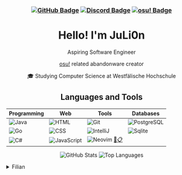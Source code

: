 <div align="center">

### [![GitHub Badge](https://img.shields.io/badge/Github-%40JuLi0n_-black?logo=github&logoColor=black&url=https%3A%2F%2Fapi.github.com%2Fusers%2FJuLi0n21)](https://github.com/JuLi0n21) [![Discord Badge](https://img.shields.io/badge/Discord-%40JuLi0n_-blue?logo=discord&logoColor=blue)](https://discord.com/users/JuLi0n_) [![osu! Badge](https://img.shields.io/badge/osu%21-%40JuLi0n_-magenta?logo=osu&logoColor=magenta)](https://osu.ppy.sh/users/14100399)

# Hello! I'm JuLi0n

 Aspiring Software Engineer

 [osu!](https://osu.ppy.sh) related abandonware creator

🎓 Studying Computer Science at Westfälische Hochschule

## Languages and Tools


| Programming | Web | Tools | Databases |
|-------------|-----|-------|-----------|
| ![Java](https://img.shields.io/badge/Java-darkred?style=flat&logo=java&logoColor=white) | ![HTML](https://img.shields.io/badge/-HTML-red?logo=html5) | ![Git](https://img.shields.io/badge/-Git-black?logo=git) | ![PostgreSQL](https://img.shields.io/badge/PostgreSQL-4169E1?style=flat&logo=postgresql&logoColor=white) |
| ![Go](https://img.shields.io/badge/Go-00ADD8?style=flat&logo=go&logoColor=white) | ![CSS](https://img.shields.io/badge/-CSS-blue?logo=css3) | ![IntelliJ](https://img.shields.io/badge/IntelliJ%20IDEA-000000?style=flat&logo=intellijidea&logoColor=white) | ![Sqlite](https://img.shields.io/badge/-Sqlite-pink?logo=sqlite) |
| ![C#](https://img.shields.io/badge/C%23-239120?style=flat&logo=csharp&logoColor=white) | ![JavaScript](https://img.shields.io/badge/JavaScript-FFFF00?style=flat&logo=javascript&logoColor=black) | ![Neovim](https://img.shields.io/badge/Neovim-57A143?style=flat&logo=neovim&logoColor=white) [🔧📋](https://github.com/juli0n21/kickstart.nvim) |  | 

![GitHub Stats](https://github-readme-stats.vercel.app/api?username=juli0n21&show_icons=true&theme=dark) ![Top Languages](https://github-readme-stats.vercel.app/api/top-langs/?username=juli0n21&layout=compact)

</div>

<details>
<summary>Filian</summary>

**[Filian](https://twitch.tv/filian)**

![Filian](filian.png)

</details>